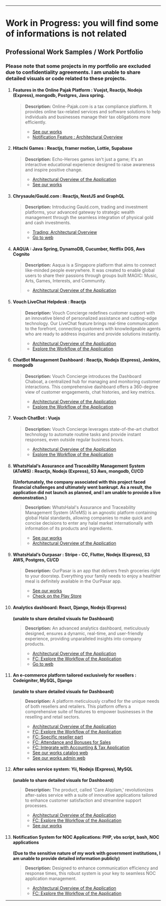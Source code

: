 
---
<h1>Work in Progress: you will find some of informations is not related</h1>
<h2>Professional Work Samples / Work Portfolio</h2>
<h3>Please note that some projects in my portfolio are excluded due to confidentiality agreements. I am unable to share detailed visuals or code related to these projects.</h3>
<ol>
    <li>
        <h4> Features in the Online Pajak Platform : Vuejst, Reactjs, Nodejs (Express), mongodb, Postgres, Java spring.</h4>

> **Description:** Online-Pajak.com is a tax compliance platform. It provides online tax-related services and software solutions to help individuals and businesses manage their tax obligations more efficiently. 
        <ul>
            <li><a href="op/WORKS.md">See our works</a></li>
            <li><a href="op/architecture-design.png">Notification Feature : Architectural Overview</a></li>
        </ul>
    </li>
    <li>
        <h4>Hitachi Games : Reactjs, framer motion, Lottie, Supabase</h4>

> **Description:** Echo-Heroes games isn't just a game; it's an interactive educational experience designed to raise awareness and inspire positive change.
        <ul>
            <li><a href="hitachi/architecture-design.png">Architectural Overview of the Application</a></li>
            <li><a href="hitachi/WORKS.md">See our works</a></li>
        </ul>
    </li>
    <li>
        <h4>Chrysaule/Gauld.com : Reactjs, NestJS and GraphQL</h4>

> **Description:** Introducing Gauld.com, trading and investment platforms, your advanced gateway to strategic wealth management through the seamless integration of physical gold and cash investments.
        <ul>
            <li><a href="chrysaule/architecture-design.png">Trading: Architectural Overview</a></li>
            <li><a href="https://gauld.com/">Go to web</a></li>
        </ul>
    </li>
     <li>
        <h4>AAQUA : Java Spring, DynamoDB, Cucumber, Netflix DGS, Aws Cognito</h4>

> **Description:** Aaqua is a Singapore platform that aims to connect like-minded people everywhere. It was created to enable global users to share their passions through groups built MAGIC: Music, Arts, Games, Interests, and Community.
        <ul>
            <li><a href="aaqua/architecture-design.png">Architectural Overview of the Application</a></li>
        </ul>
    </li>
    <li>
        <h4>Vouch LiveChat Helpdesk : Reactjs</h4>

> **Description:** Vouch Concierge redefines customer support with an innovative blend of personalized assistance and cutting-edge technology. Our LiveChat feature brings real-time communication to the forefront, connecting customers with knowledgeable agents who are ready to address inquiries and provide solutions instantly.
        <ul>
            <li><a href="vouch/architecture-design.png">Architectural Overview of the Application</a></li>
            <li><a href="vouch/full-flow.png">Explore the Workflow of the Application</a></li>
        </ul>
    </li>
    <li>
        <h4>ChatBot Management Dashboard : Reactjs, Nodejs (Express), Jenkins, mongodb</h4>

> **Description:** Vouch Concierge introduces the Dashboard Chaboat, a centralized hub for managing and monitoring customer interactions. This comprehensive dashboard offers a 360-degree view of customer engagements, chat histories, and key metrics.
        <ul>
            <li><a href="vouch/architecture-design.png">Architectural Overview of the Application</a></li>
            <li><a href="vouch/full-flow.png">Explore the Workflow of the Application</a></li>
        </ul>
    </li>
    <li>
        <h4>Vouch ChatBot : Vuejs</h4>

> **Description:** Vouch Concierge leverages state-of-the-art chatbot technology to automate routine tasks and provide instant responses, even outside regular business hours.
        <ul>
            <li><a href="vouch/architecture-design.png">Architectural Overview of the Application</a></li>
            <li><a href="vouch/full-flow.png">Explore the Workflow of the Application</a></li>
        </ul>
    </li>
    <li>
        <h4>WhatsHalal’s Assurance and Traceability Management System (ATeMS) : Reactjs, Nodejs (Express), S3 Aws, mongodb, CI/CD </h4><strong>(Unfortunately, the company associated with this project faced financial challenges and ultimately went bankrupt. As a result, the application did not launch as planned, and I am unable to provide a live demonstration.)</strong>

> **Description:** WhatsHalal's Assurance and Traceability Management System (ATeMS) is an agnostic platform containing global Halal standards, allowing companies to make quick and concise decisions to enter any halal market internationally with information of its products and ingredients.
        <ul>
            <li><a href="atems/WORKS.md">See our works</a></li>
            <li><a href="atems/architecture-design.png">Architectural Overview of the Application</a></li>
        </ul>
    </li>
    <li>
        <h4>WhatsHalal’s Ourpasar : Stripe - CC, Flutter, Nodejs (Express), S3 AWS, Postgres, CI/CD</h4>

> **Description:** OurPasar is an app that delivers fresh groceries right to your doorstep. Everything your family needs to enjoy a healthier meal is definitely available in the OurPasar app.
        <ul>
            <li><a href="ourpasar/WORKS.md">See our works</a></li>
            <li><a href="https://play.google.com/store/apps/details?id=com.ourpasar.opconsumerapp">Check on the Play Store</a></li>
        </ul>
    </li>
    <li>
        <h4>Analytics dashboard: React, Django, Nodejs (Express) </h4><strong>(unable to share detailed visuals for Dashboard)</strong>

> **Description:** An advanced analytics dashboard, meticulously designed, ensures a dynamic, real-time, and user-friendly experience, providing unparalleled insights into company products.
        <ul>
            <li><a href="alqolamsh/architecture-design.png">Architectural Overview of the Application</a></li>
            <li><a href="alqolamsh/full-flow.png">FC: Explore the Workflow of the Application</a></li>
            <li><a href="https://sh.alqolam.com/#/">Go to web</a></li>
        </ul>
    </li>
    <li>
        <h4>An e-commerce platform tailored exclusively for resellers : Codeigniter, MySQL, Django </h4><strong>(unable to share detailed visuals for Dashboard)</strong>

> **Description:** A platform meticulously crafted for the unique needs of both resellers and retailers. This platform offers a comprehensive suite of features to empower businesses in the reselling and retail sectors.
        <ul>
            <li><a href="reseller-applications/architecture-design.png">Architectural Overview of the Application</a></li>
            <li><a href="reseller-applications/full-flow.png">FC: Explore the Workflow of the Application</a></li>
            <li><a href="reseller-applications/reseller.png">FC: Specific reseller part</a></li>
            <li><a href="reseller-applications/sales.png">FC: Attendance and Bonuses for Sales</a></li>
            <li><a href="reseller-applications/accounting.png">FC: Integrate with Accounting & Tax Application</a></li>
            <li><a href="https://www.mitrapedia.com/">See our works catalog web</a></li>
            <li><a href="https://retail.alqolam.com/">See our works admin web</a></li>
        </ul>
    </li>
    <li>
        <h4>After sales service system: Yii, Nodejs (Express), MySQL </h4><strong>(unable to share detailed visuals for Dashboard)</strong> 

> **Description:** The product, called 'Care Alqolam,' revolutionizes after-sales service with a suite of innovative applications tailored to enhance customer satisfaction and streamline support processes.
        <ul>
            <li><a href="after-sales-system/architecture-design.png">Architectural Overview of the Application</a></li>
            <li><a href="after-sales-system/full-flow.png">FC: Explore the Workflow of the Application</a></li>
            <li><a href="https://care.alqolam.com">See our works</a></li>
        </ul>
    </li>
     <li>
        <h4>Notification System for NOC Applications: PHP, vbs script, bash, NOC applications </h4><strong>(Due to the sensitive nature of my work with government institutions, I am unable to provide detailed information publicly)</strong> 

> **Description:** Designed to enhance communication efficiency and response times, this robust system is your key to seamless NOC application management.
        <ul>
            <li><a href="notification-system-noc-applications/architecture-design.png">Architectural Overview of the Application</a></li>
            <li><a href="notification-system-noc-applications/full-flow.png">FC: Explore the Workflow of the Application</a></li>
        </ul>
    </li>
</ol>

---
